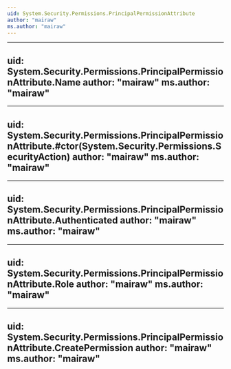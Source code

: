 ```yaml
---
uid: System.Security.Permissions.PrincipalPermissionAttribute
author: "mairaw"
ms.author: "mairaw"
---
```


---
uid: System.Security.Permissions.PrincipalPermissionAttribute.Name
author: "mairaw"
ms.author: "mairaw"
---

---
uid: System.Security.Permissions.PrincipalPermissionAttribute.#ctor(System.Security.Permissions.SecurityAction)
author: "mairaw"
ms.author: "mairaw"
---

---
uid: System.Security.Permissions.PrincipalPermissionAttribute.Authenticated
author: "mairaw"
ms.author: "mairaw"
---

---
uid: System.Security.Permissions.PrincipalPermissionAttribute.Role
author: "mairaw"
ms.author: "mairaw"
---

---
uid: System.Security.Permissions.PrincipalPermissionAttribute.CreatePermission
author: "mairaw"
ms.author: "mairaw"
---
